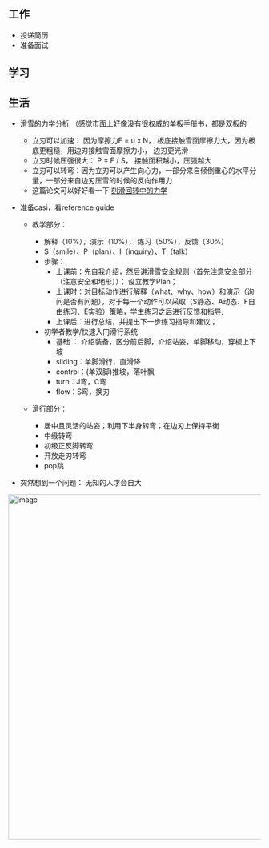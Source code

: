 ## 工作
- 投递简历
- 准备面试
  
## 学习

## 生活

- 滑雪的力学分析 （感觉市面上好像没有很权威的单板手册书，都是双板的
  - 立刃可以加速： 因为摩擦力F = u x N， 板底接触雪面摩擦力大，因为板底更粗糙，用边刃接触雪面摩擦力小， 边刃更光滑
  - 立刃时候压强很大： P = F / S， 接触面积越小，压强越大
  - 立刃可以转弯：因为立刃可以产生向心力，一部分来自倾倒重心的水平分量，一部分来自边刃压雪的时候的反向作用力
  - 这篇论文可以好好看一下 [刻滑回转中的力学](https://pubs.cstam.org.cn/data/article/mie/preview/pdf/1650589143920-440936543.pdf)
    

- 准备casi，看reference guide
  - 教学部分：
    - 解释（10%），演示（10%）， 练习（50%），反馈（30%）
    - S（smile）、P（plan）、I（inquiry）、T（talk）
    - 步骤：
      - 上课前：先自我介绍，然后讲滑雪安全规则（首先注意安全部分（注意安全和地形））； 设立教学Plan；
      - 上课时：对目标动作进行解释（what、why、how）和演示（询问是否有问题），对于每一个动作可以采取（S静态、A动态、F自由练习、E实验）策略，学生练习之后进行反馈和指导;
      - 上课后：进行总结，并提出下一步练习指导和建议；
    - 初学者教学/快速入门滑行系统
      - 基础 ： 介绍装备，区分前后脚，介绍站姿，单脚移动，穿板上下坡
      - sliding：单脚滑行，直滑降
      - control：(单双脚)推坡，落叶飘
      - turn：J弯，C弯
      - flow：S弯，换刃
        
  - 滑行部分：
    - 居中且灵活的站姿；利用下半身转弯；在边刃上保持平衡
    - 中级转弯
    - 初级正反脚转弯
    - 开放走刃转弯
    - pop跳 
  

- 突然想到一个问题： 无知的人才会自大


<img width="690" alt="image" src="https://github.com/jiayit/Weekly/assets/18300143/1206617a-472e-4d38-8402-e348a01b19bc">
